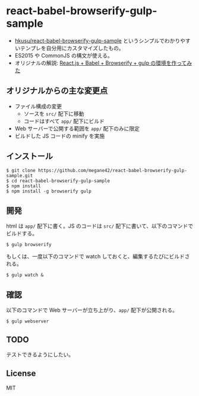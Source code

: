 # react-babel-browserify-gulp-sample

* [hkusu/react-babel-browserify-gulp-sample](https://github.com/hkusu/react-babel-browserify-gulp-sample) というシンプルでわかりやすいテンプレを自分用にカスタマイズしたもの。
* ES2015 や CommonJS の構文が使える。
* オリジナルの解説: [React.js + Babel + Browserify + gulp の環境を作ってみた](http://qiita.com/hkusu/items/e068bba0ae036b447754)

## オリジナルからの主な変更点

* ファイル構成の変更
    * ソースを `src/` 配下に移動
    * コードはすべて `app/` 配下にビルド
* Web サーバーで公開する範囲を `app/` 配下のみに限定
* ビルドした JS コードの minify を実施

## インストール

```
$ git clone https://github.com/megane42/react-babel-browserify-gulp-sample.git
$ cd react-babel-browserify-gulp-sample
$ npm install
$ npm install -g browserify gulp
```

## 開発

html は `app/` 配下に書く。JS のコードは `src/` 配下に書いて、以下のコマンドでビルドする。

```
$ gulp browserify
```

もしくは、一度以下のコマンドで watch しておくと、編集するたびにビルドされる。

```
$ gulp watch &
```

## 確認

以下のコマンドで Web サーバーが立ち上がり、`app/` 配下が公開される。

```
$ gulp webserver
```

## TODO

テストできるようにしたい。

## License

MIT
